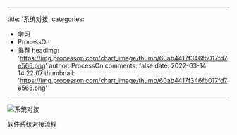 
---
title: '系统对接'
categories: 
 - 学习
 - ProcessOn
 - 推荐
headimg: 'https://img.processon.com/chart_image/thumb/60ab4417f346fb017fd7e565.png'
author: ProcessOn
comments: false
date: 2022-03-14 14:22:07
thumbnail: 'https://img.processon.com/chart_image/thumb/60ab4417f346fb017fd7e565.png'
---

<div>   
<img class="thumb" alt="系统对接" src="https://img.processon.com/chart_image/thumb/60ab4417f346fb017fd7e565.png" referrerpolicy="no-referrer">
<p>软件系统对接流程</p>  
</div>
            